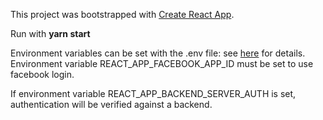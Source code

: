 This project was bootstrapped with [Create React App](https://github.com/facebookincubator/create-react-app).

Run with **yarn start**

Environment variables can be set with the .env file: see [here](https://github.com/facebook/create-react-app/blob/master/packages/react-scripts/template/README.md#adding-custom-environment-variables) for details.
Environment variable REACT_APP_FACEBOOK_APP_ID must be set to use facebook login.

If environment variable REACT_APP_BACKEND_SERVER_AUTH is set, authentication will be verified against a backend.
